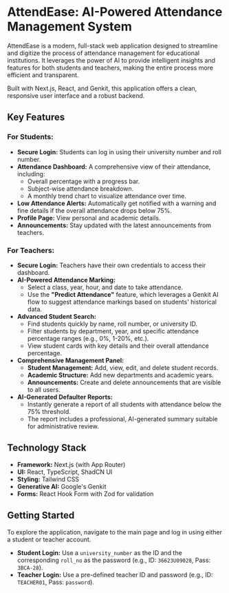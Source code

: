 # AttendEase: AI-Powered Attendance Management System

AttendEase is a modern, full-stack web application designed to streamline and digitize the process of attendance management for educational institutions. It leverages the power of AI to provide intelligent insights and features for both students and teachers, making the entire process more efficient and transparent.

Built with Next.js, React, and Genkit, this application offers a clean, responsive user interface and a robust backend.

## Key Features

### For Students:
- **Secure Login:** Students can log in using their university number and roll number.
- **Attendance Dashboard:** A comprehensive view of their attendance, including:
    - Overall percentage with a progress bar.
    - Subject-wise attendance breakdown.
    - A monthly trend chart to visualize attendance over time.
- **Low Attendance Alerts:** Automatically get notified with a warning and fine details if the overall attendance drops below 75%.
- **Profile Page:** View personal and academic details.
- **Announcements:** Stay updated with the latest announcements from teachers.

### For Teachers:
- **Secure Login:** Teachers have their own credentials to access their dashboard.
- **AI-Powered Attendance Marking:**
    - Select a class, year, hour, and date to take attendance.
    - Use the **"Predict Attendance"** feature, which leverages a Genkit AI flow to suggest attendance markings based on students' historical data.
- **Advanced Student Search:**
    - Find students quickly by name, roll number, or university ID.
    - Filter students by department, year, and specific attendance percentage ranges (e.g., 0%, 1-20%, etc.).
    - View student cards with key details and their overall attendance percentage.
- **Comprehensive Management Panel:**
    - **Student Management:** Add, view, edit, and delete student records.
    - **Academic Structure:** Add new departments and academic years.
    - **Announcements:** Create and delete announcements that are visible to all users.
- **AI-Generated Defaulter Reports:**
    - Instantly generate a report of all students with attendance below the 75% threshold.
    - The report includes a professional, AI-generated summary suitable for administrative review.

## Technology Stack
- **Framework:** Next.js (with App Router)
- **UI:** React, TypeScript, ShadCN UI
- **Styling:** Tailwind CSS
- **Generative AI:** Google's Genkit
- **Forms:** React Hook Form with Zod for validation

## Getting Started
To explore the application, navigate to the main page and log in using either a student or teacher account.

- **Student Login:** Use a `university_number` as the ID and the corresponding `roll_no` as the password (e.g., ID: `36623U09028`, Pass: `3BCA-28`).
- **Teacher Login:** Use a pre-defined teacher ID and password (e.g., ID: `TEACHER01`, Pass: `password`).

